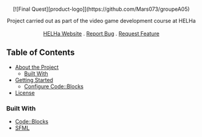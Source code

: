 <br />
<p align="center">
[![Final Quest][product-logo]](https://github.com/Mars073/groupeA05)
	<p align="center">Project carried out as part of the video game development course at HELHa
		<br />
		<br />
		<a href="https://helha.be/">HELHa Website</a>
		.
		<a href="https://github.com/Mars073/groupeA05/issues">Report Bug</a>
		.
		<a href="https://github.com/Mars073/groupeA05/issues">Request Feature</a>
	</p>
</p>

<!-- TABLE OF CONTENTS -->
## Table of Contents

* [About the Project](#about-the-project)
  * [Built With](#built-with)
* [Getting Started](#getting-started)
  * [Configure Code::Blocks](#configure)
* [License](#license)


### Built With
* [Code::Blocks](http://www.codeblocks.org/)
* [SFML](https://www.sfml-dev.org/index-fr.php)

<!-- MARKDOWN LINKS & IMAGES -->
[product-logo]: https://raw.githubusercontent.com/Mars073/groupeA05/master/pgroupeA05/data/images/logo.png
